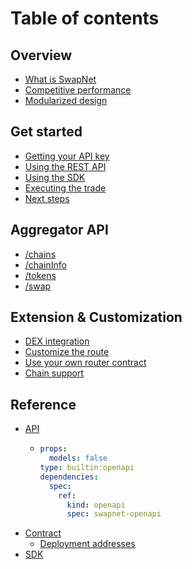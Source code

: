 # Table of contents

## Overview

* [What is SwapNet](overview/what-is-swapnet.md)
* [Competitive performance](overview/competitive-performance.md)
* [Modularized design](overview/modularized-architecture.md)

## Get started

* [Getting your API key](get-started/getting-your-api-key.md)
* [Using the REST API](get-started/using-the-sdk.md)
* [Using the SDK](get-started/using-the-sdk.md)
* [Executing the trade](get-started/executing-the-trade.md)
* [Next steps](get-started/next-steps.md)

## Aggregator API

* [/chains](aggregator-api/chains.md)
* [/chainInfo](aggregator-api/chaininfo.md)
* [/tokens](aggregator-api/tokens.md)
* [/swap](aggregator-api/swap.md)

## Extension & Customization

* [DEX integration](extension-and-customization/dex-integration.md)
* [Customize the route](extension-and-customization/customize-the-route.md)
* [Use your own router contract](extension-and-customization/use-your-own-router-contract.md)
* [Chain support](extension-and-customization/chain-integration.md)

## Reference

* [API](reference/api/README.md)
  * ```yaml
    props:
      models: false
    type: builtin:openapi
    dependencies:
      spec:
        ref:
          kind: openapi
          spec: swapnet-openapi
    ```
* [Contract](reference/contract/README.md)
  * [Deployment addresses](reference/contract/deployment-addresses.md)
* [SDK](reference/sdk.md)
